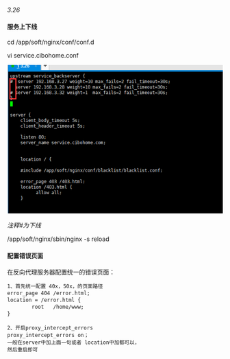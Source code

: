 _3.26_

#### 服务上下线

cd /app/soft/nginx/conf/conf.d

vi service.cibohome.conf

![](/assets/3.26反向代理.png)

_注释\#为下线_

/app/soft/nginx/sbin/nginx -s reload



#### 配置错误页面

在反向代理服务器配置统一的错误页面：

```
1、首先统一配置 40x，50x，的页面路径
error_page 404 /error.html;
location = /error.html {
        root   /home/www;
}

2、开启proxy_intercept_errors
proxy_intercept_errors on；
一般在server中加上面一句或者 location中加都可以，
然后重启即可
```



